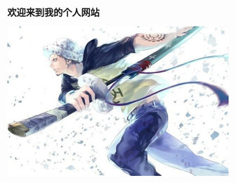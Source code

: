 ## **欢迎来到我的个人网站**
<center>
  <img src="https://github.com/nanyangcheng/chengpeng.github.com/raw/master/psb%20(4).jpg" > 
  <center>
   